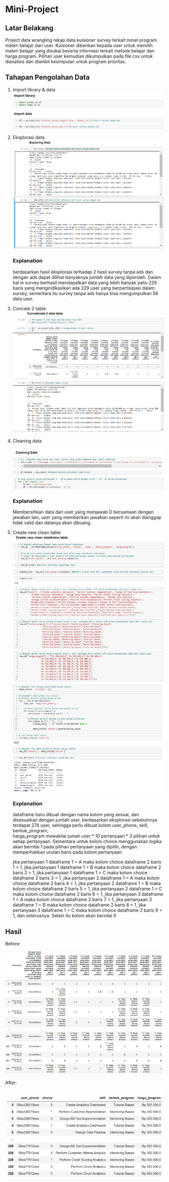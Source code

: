 # Mini-Project

## Latar Belakang
Project data wrangling rekap data kuisioner survey terkait minat program materi belajar dari user.
Kuisioner diberikan kepada user untuk memilih materi belajar yang disukai beserta informasi terkait metode belajar dan harga program.
Pilihan user kemudian dikumpulkan pada file csv untuk dianalisis dan diambil kesimpulan untuk program prioritas.

## Tahapan Pengolahan Data
1. Import library & data
   ![Alt text](https://github.com/syahruaru/Mini-Project/blob/main/img/part%201%20import%20library%20&%20data.png?raw=true)
   
2. Eksplorasi data
   ![Alt text](https://github.com/syahruaru/Mini-Project/blob/main/img/part%202%20eksplorasi%20data.png?raw=true)

   ### Explanation
   berdasarkan hasil eksplorasi terhadap 2 hasil survey tanpa ads dan dengan ads dapat dilihat banyaknya jumlah data yang diperoleh. Dalam hal in survey berhasil mendapatkan data yang lebih banyak yaitu 229         baris yang mengindikasikan ada 229 user yang berpartisipasi dalam survey, sementara itu survey tanpa ads hanya bisa mengumpulkan 56 data user.
   
3. Concate 2 table
   ![Alt text](https://github.com/syahruaru/Mini-Project/blob/main/img/part%203%20concat%202%20table.png?raw=true)
   
4. Cleaning data
   
   ![Alt text](https://github.com/syahruaru/Mini-Project/blob/main/img/part%204_1%20cleaning%20data.png?raw=true)
   ![Alt text](https://github.com/syahruaru/Mini-Project/blob/main/img/part%204_2%20cleaning%20data.png?raw=true)

   ### Explanation
   Membersihkan data dari user yang menjawab D bersamaan dengan jawaban lain, user yang memberikan jawaban seperti ini akan dianggap tidak valid dan datanya akan dibuang.

5. Create new clean table
   ![Alt text](https://github.com/syahruaru/Mini-Project/blob/main/img/part%205_1%20create%20new%20clean%20table.png?raw=true)
   ![Alt text](https://github.com/syahruaru/Mini-Project/blob/main/img/part%205_2%20create%20new%20clean%20table.png?raw=true)
   ![Alt text](https://github.com/syahruaru/Mini-Project/blob/main/img/part%205_3%20create%20new%20clean%20table.png?raw=true)

   ### Explanation
   dataframe baru dibuat dengan nama kolom yang sesuai, dan disesuaikan dengan jumlah user, berdasarkan eksplorasi sebelumnya terdapat 274 user, sehingga perlu dibuat kolom user_phone, skill, bentuk_program,   
   harga_program mewakilai jumah user * 10 pertanyaan * 3 pilihan untuk setiap pertanyaan. Sementara untuk kolom choice menggunakan logika akan bernilai 1 pada pilihan pertanyaan yang dipilih, dengan 
   memperhatikan urutan baris pada kolom pertanyaan. 
  
   jika pertanyaan 1 dataframe 1 = A maka kolom choice dataframe 2 baris 1 = 1, jika pertanyaan 1 dataframe 1 = B maka kolom choice dataframe 2 baris 2 = 1, jika 
   pertanyaan 1 dataframe 1 = C maka kolom choice dataframe 2 baris 3 = 1, jika pertanyaan 2 dataframe 1 = A maka kolom choice dataframe 2 baris 4 = 1, jika pertanyaan 2 dataframe 1 = B maka kolom choice 
   dataframe 2 baris 5 = 1, jika pertanyaan 2 dataframe 1 = C maka kolom choice dataframe 2 baris 6 = 1, jika pertanyaan 3 dataframe 1 = A maka kolom choice dataframe 2 baris 7 = 1, jika pertanyaan 3 dataframe 1 
   = B maka kolom choice dataframe 2 baris 8 = 1, jika pertanyaan 3 dataframe 1 = C maka kolom choice dataframe 2 baris 9 = 1, dan seterusnya. Selain itu kolom akan bernilai 0




## Hasil
  Before:
  
  ![Alt text](https://github.com/syahruaru/Mini-Project/blob/main/img/Before.png?raw=true)

  After:
  
  ![Alt text](https://github.com/syahruaru/Mini-Project/blob/main/img/After.png?raw=true)


